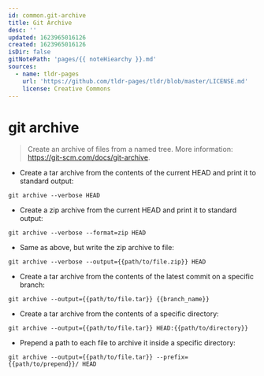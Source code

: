 ```yaml
---
id: common.git-archive
title: Git Archive
desc: ''
updated: 1623965016126
created: 1623965016126
isDir: false
gitNotePath: 'pages/{{ noteHiearchy }}.md'
sources:
  - name: tldr-pages
    url: 'https://github.com/tldr-pages/tldr/blob/master/LICENSE.md'
    license: Creative Commons
---
```

# git archive

> Create an archive of files from a named tree.
> More information: <https://git-scm.com/docs/git-archive>.

- Create a tar archive from the contents of the current HEAD and print it to standard output:

`git archive --verbose HEAD`

- Create a zip archive from the current HEAD and print it to standard output:

`git archive --verbose --format=zip HEAD`

- Same as above, but write the zip archive to file:

`git archive --verbose --output={{path/to/file.zip}} HEAD`

- Create a tar archive from the contents of the latest commit on a specific branch:

`git archive --output={{path/to/file.tar}} {{branch_name}}`

- Create a tar archive from the contents of a specific directory:

`git archive --output={{path/to/file.tar}} HEAD:{{path/to/directory}}`

- Prepend a path to each file to archive it inside a specific directory:

`git archive --output={{path/to/file.tar}} --prefix={{path/to/prepend}}/ HEAD`

